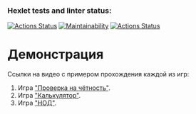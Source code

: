 ### Hexlet tests and linter status:
[![Actions Status](https://github.com/Frit027/frontend-project-lvl1/workflows/hexlet-check/badge.svg)](https://github.com/Frit027/frontend-project-lvl1/actions)
[![Maintainability](https://api.codeclimate.com/v1/badges/a99a88d28ad37a79dbf6/maintainability)](https://codeclimate.com/github/codeclimate/codeclimate/maintainability)
[![Actions Status](https://github.com/Frit027/frontend-project-lvl1/workflows/lint-check/badge.svg)](https://github.com/Frit027/frontend-project-lvl1/actions/workflows/lint-check.yml)

# Демонстрация
Ссылки на видео с примером прохождения каждой из игр:
1. Игра ["Проверка на чётность"](https://drive.google.com/file/d/1SYo-L2yxF4_oUoUPyyN2MhNrsrF-YGg7/view?usp=sharing).
2. Игра ["Калькулятор"](https://drive.google.com/file/d/1tpVpi2bZ-eD9ZKvdxAdAz2yCm6HeALMy/view?usp=sharing).
3. Игра ["НОД"](https://drive.google.com/file/d/1cKAwqtl7GRNV2VrLoxwUZAA1gWYb8tJK/view?usp=sharing).